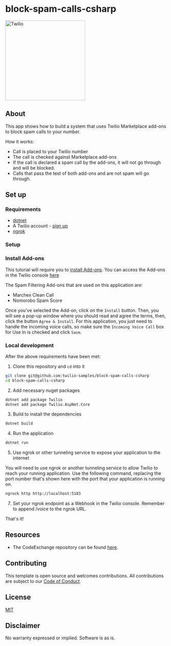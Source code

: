 # block-spam-calls-csharp

<a  href="https://www.twilio.com">
<img  src="https://static0.twilio.com/marketing/bundles/marketing/img/logos/wordmark-red.svg"  alt="Twilio"  width="250"  />
</a>


## About

This app shows how to build a system that uses Twilio Marketplace add-ons to block spam calls to your number.

How it works:

- Call is placed to your Twilio number
- The call is checked against Marketplace add-ons
- If the call is declared a spam call by the add-ons, it will not go through and will be blocked.
- Calls that pass the test of both add-ons and are not spam will go through.

## Set up

### Requirements

- [dotnet](https://dotnet.microsoft.com/)
- A Twilio account - [sign up](https://www.twilio.com/try-twilio)
- [ngrok](https://ngrok.com/)

### Setup

### Install Add-ons

This tutorial will require you to [install Add-ons](https://www.twilio.com/docs/marketplace/listings/usage). You can access the Add-ons in the Twilio console [here](https://www.twilio.com/console/add-ons)

The Spam Filtering Add-ons that are used on this application are:

- Marchex Clean Call
- Nomorobo Spam Score

Once you've selected the Add-on, click on the `Install` button. Then, you will see a pop-up window where you should read and agree the terms, then, click the button `Agree & Install`. For this application, you just need to handle the incoming voice calls, so make sure the `Incoming Voice Call` box for Use In is checked and click `Save`.

### Local development

After the above requirements have been met:

1. Clone this repository and `cd` into it

```bash
git clone git@github.com:twilio-samples/block-spam-calls-csharp
cd block-spam-calls-csharp

```

2. Add necessary nuget packages

```bash
dotnet add package Twilio
dotnet add package Twilio.AspNet.Core

```

3. Build to install the dependencies

```bash
dotnet build
```

4. Run the application

```bash
dotnet run
```

5. Use ngrok or other tunneling service to expose your application to the internet

You will need to use ngrok or another tunneling service to allow Twilio to reach your running application. Use the following command, replacing the port number that's shown here with the port that your application is running on.

```bash
ngrock http http://localhost:5183
```

7. Set your ngrok endpoint as a Webhook in the Twilio console. Remember to append /voice to the ngrok URL.

That's it!


## Resources

- The CodeExchange repository can be found [here](https://github.com/twilio-labs/code-exchange/).

## Contributing

This template is open source and welcomes contributions. All contributions are subject to our [Code of Conduct](https://github.com/twilio-labs/.github/blob/master/CODE_OF_CONDUCT.md).


## License

[MIT](http://www.opensource.org/licenses/mit-license.html)

## Disclaimer

No warranty expressed or implied. Software is as is.

[twilio]: https://www.twilio.com
